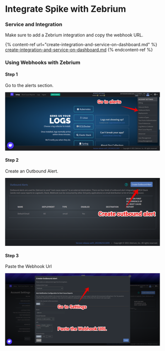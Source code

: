 # Integrate Spike with Zebrium

### Service and Integration

Make sure to add a Zebrium integration and copy the webhook URL.

{% content-ref url="create-integration-and-service-on-dashboard.md" %}
[create-integration-and-service-on-dashboard.md](create-integration-and-service-on-dashboard.md)
{% endcontent-ref %}

###

### Using Webhooks with Zebrium

#### Step 1

Go to the alerts section.

![](<../.gitbook/assets/image (111).png>)

####

#### Step 2

Create an Outbound Alert.

![](<../.gitbook/assets/image (112).png>)



#### Step 3

Paste the Webhook Url

![](<../.gitbook/assets/image (113).png>)
